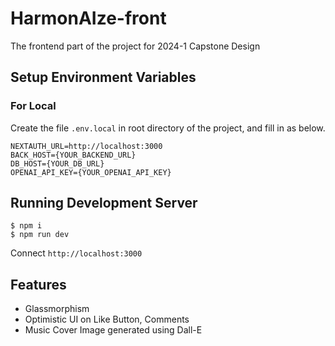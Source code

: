 # HarmonAIze-front

The frontend part of the project for 2024-1 Capstone Design

## Setup Environment Variables

### For Local

Create the file `.env.local` in root directory of the project, and fill in as below.

```
NEXTAUTH_URL=http://localhost:3000
BACK_HOST={YOUR_BACKEND_URL}
DB_HOST={YOUR_DB_URL}
OPENAI_API_KEY={YOUR_OPENAI_API_KEY}
```

## Running Development Server

```console
$ npm i
$ npm run dev
```

Connect `http://localhost:3000`

## Features

- Glassmorphism
- Optimistic UI on Like Button, Comments
- Music Cover Image generated using Dall-E
